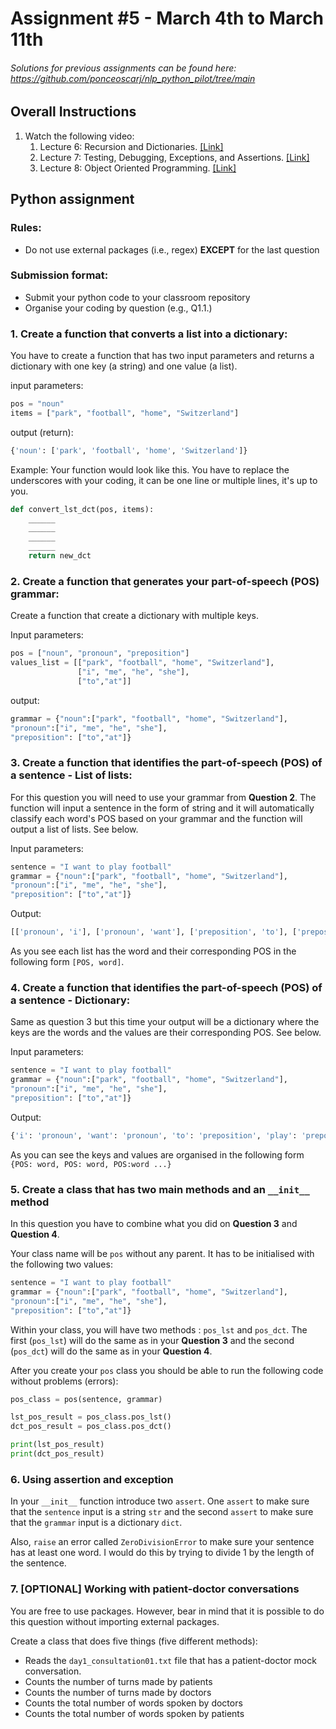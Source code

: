 # Assignment #5 - March 4th to March 11th

###### *Solutions for previous assignments can be found here: https://github.com/ponceoscarj/nlp_python_pilot/tree/main*


## Overall Instructions
1. Watch the following video:
    1. Lecture 6: Recursion and Dictionaries. [[Link]](https://ocw.mit.edu/courses/6-0001-introduction-to-computer-science-and-programming-in-python-fall-2016/resources/lecture-6-recursion-and-dictionaries/)
    2. Lecture 7: Testing, Debugging, Exceptions, and Assertions. [[Link]](https://ocw.mit.edu/courses/6-0001-introduction-to-computer-science-and-programming-in-python-fall-2016/resources/lecture-7-testing-debugging-exceptions-and-assertions/)
    3. Lecture 8: Object Oriented Programming. [[Link]](https://ocw.mit.edu/courses/6-0001-introduction-to-computer-science-and-programming-in-python-fall-2016/resources/lecture-8-object-oriented-programming/)


## Python assignment

### Rules:
- Do not use external packages (i.e., regex) **EXCEPT** for the last question

### Submission format:
- Submit your python code to your classroom repository
- Organise your coding by question (e.g., Q1.1.)

### 1. Create a function that converts a list into a dictionary: 
You have to create a function that has two input parameters and returns a dictionary with one key (a string) and one value (a list).

input parameters:
```python
pos = "noun"
items = ["park", "football", "home", "Switzerland"]
```

output (return):
```python
{'noun': ['park', 'football', 'home', 'Switzerland']}
```

Example:
Your function would look like this. You have to replace the underscores with your coding, it can be one line or multiple lines, it's up to you.
```python
def convert_lst_dct(pos, items):
    ______
    ______
    ______
    ______
    return new_dct
```

### 2. Create a function that generates your part-of-speech (POS) grammar:  
Create a function that create a dictionary with multiple keys.

Input parameters:
```python
pos = ["noun", "pronoun", "preposition"]
values_list = [["park", "football", "home", "Switzerland"], 
               ["i", "me", "he", "she"],
               ["to","at"]]
```
output:
```python
grammar = {"noun":["park", "football", "home", "Switzerland"], 
"pronoun":["i", "me", "he", "she"], 
"preposition": ["to","at"]}
```



### 3. Create a function that identifies the part-of-speech (POS) of a sentence - List of lists:  
For this question you will need to use your grammar from **Question 2**. The function will input a sentence in the form  of string and it will automatically classify each word's POS based on your grammar and the function will output a list of lists. See below.


Input parameters:
```python
sentence = "I want to play football"
grammar = {"noun":["park", "football", "home", "Switzerland"], 
"pronoun":["i", "me", "he", "she"], 
"preposition": ["to","at"]} 
```

Output:
```python
[['pronoun', 'i'], ['pronoun', 'want'], ['preposition', 'to'], ['preposition', 'play'], ['noun', 'football']]
```

As you see each list has the word and their corresponding POS in the following form `[POS, word]`.

### 4. Create a function that identifies the part-of-speech (POS) of a sentence - Dictionary:  
Same as question 3 but this time your output will be a dictionary where the keys are the words and the values are their corresponding POS. See below.

Input parameters:
```python
sentence = "I want to play football"
grammar = {"noun":["park", "football", "home", "Switzerland"], 
"pronoun":["i", "me", "he", "she"], 
"preposition": ["to","at"]} 
```

Output:
```python
{'i': 'pronoun', 'want': 'pronoun', 'to': 'preposition', 'play': 'preposition', 'football': 'noun'}
```

As you can see the keys and values are organised in the following form `{POS: word, POS: word, POS:word ...}`

### 5. Create a class that has two main methods and an `__init__` method  
In this question you have to combine what you did on **Question 3** and **Question 4**. 

Your class name will be `pos` without any parent. It has to be initialised with the following two values: 

```python
sentence = "I want to play football"
grammar = {"noun":["park", "football", "home", "Switzerland"], 
"pronoun":["i", "me", "he", "she"], 
"preposition": ["to","at"]} 
```

Within your class, you will have two methods : `pos_lst` and `pos_dct`. The first (`pos_lst`) will do the same as in your **Question 3** and the second (`pos_dct`) will do the same as in your **Question 4**.

After you create your `pos` class you should be able to run the following code without problems (errors):

```python
pos_class = pos(sentence, grammar)

lst_pos_result = pos_class.pos_lst()
dct_pos_result = pos_class.pos_dct()

print(lst_pos_result)
print(dct_pos_result)
```

### 6. Using assertion and exception
In your `__init__` function introduce two `assert`. One `assert` to make sure that the `sentence` input is a string `str` and  the second `assert` to make sure that the `grammar` input is a dictionary `dict`.

Also, `raise` an error called `ZeroDivisionError` to make sure your sentence has at least one word. I would do this by trying to divide 1 by the length of the sentence. 


### 7. [OPTIONAL] Working with patient-doctor conversations
You are free to use packages. However, bear in mind that it is possible to do this question without importing external packages.

 Create a class that does five things (five different methods):
- Reads the `day1_consultation01.txt` file that has a patient-doctor mock conversation.
- Counts the number of turns made by patients 
- Counts the number of turns made by doctors
- Counts the total number of words spoken by doctors
- Counts the total number of words spoken by patients

